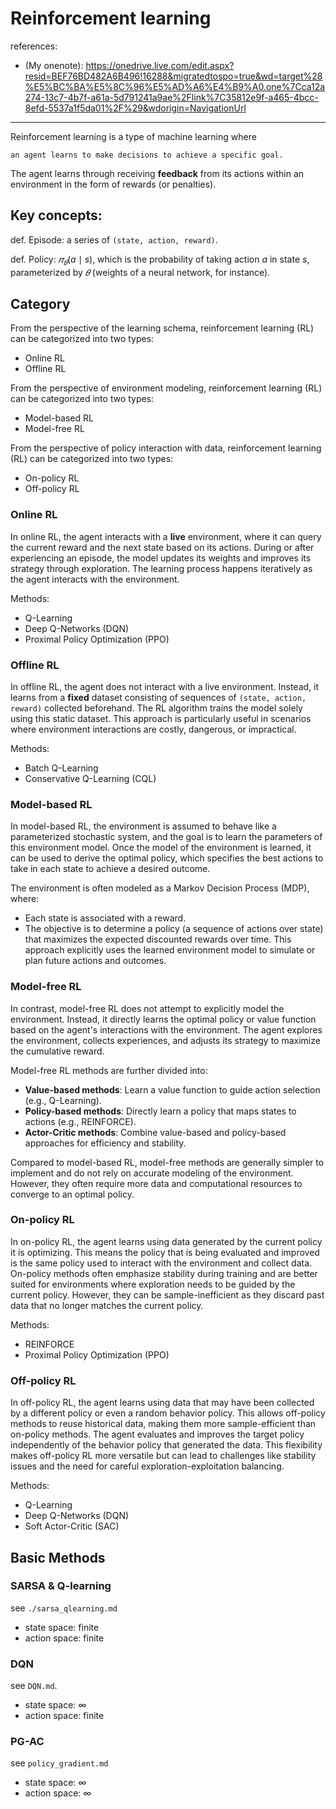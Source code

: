 # Reinforcement learning

references:
- (My onenote): https://onedrive.live.com/edit.aspx?resid=BEF76BD482A6B496!16288&migratedtospo=true&wd=target%28%E5%BC%BA%E5%8C%96%E5%AD%A6%E4%B9%A0.one%7Cca12a274-13c7-4b7f-a61a-5d791241a9ae%2Flink%7C35812e9f-a465-4bcc-8efd-5537a1f5da01%2F%29&wdorigin=NavigationUrl

---

Reinforcement learning is a type of machine learning where 

    an agent learns to make decisions to achieve a specific goal. 

The agent learns through receiving **feedback** from its actions within an environment in the form of rewards (or penalties).

## Key concepts:

def. Episode: a series of `(state, action, reward)`.

def. Policy: $𝜋_𝜃(a \mid s)$, which is the probability of taking action $a$ in state $s$, parameterized by $𝜃$ (weights of a neural network, for instance).


## Category
From the perspective of the learning schema, reinforcement learning (RL) can be categorized into two types:
- Online RL
- Offline RL

From the perspective of environment modeling, reinforcement learning (RL) can be categorized into two types:
- Model-based RL
- Model-free RL

From the perspective of policy interaction with data, reinforcement learning (RL) can be categorized into two types:
- On-policy RL
- Off-policy RL

### Online RL
In online RL, the agent interacts with a **live** environment, where it can query the current reward and the next state based on its actions. 
During or after experiencing an episode, the model updates its weights and improves its strategy through exploration. 
The learning process happens iteratively as the agent interacts with the environment. 

Methods:
- Q-Learning
- Deep Q-Networks (DQN)
- Proximal Policy Optimization (PPO) 

### Offline RL
In offline RL, the agent does not interact with a live environment. Instead, it learns from a **fixed** dataset consisting of sequences of `(state, action, reward)` collected beforehand. 
The RL algorithm trains the model solely using this static dataset. 
This approach is particularly useful in scenarios where environment interactions are costly, dangerous, or impractical. 

Methods:
- Batch Q-Learning
- Conservative Q-Learning (CQL) 


### Model-based RL
In model-based RL, the environment is assumed to behave like a parameterized stochastic system, 
and the goal is to learn the parameters of this environment model.
Once the model of the environment is learned, it can be used to derive the optimal policy, which specifies the best actions to take in each state to achieve a desired outcome.

The environment is often modeled as a Markov Decision Process (MDP), where:

- Each state is associated with a reward.
- The objective is to determine a policy (a sequence of actions over state) that maximizes the expected discounted rewards over time.
This approach explicitly uses the learned environment model to simulate or plan future actions and outcomes.

### Model-free RL
In contrast, model-free RL does not attempt to explicitly model the environment. Instead, it directly learns the optimal policy or value function based on the agent's interactions with the environment. The agent explores the environment, collects experiences, and adjusts its strategy to maximize the cumulative reward.

Model-free RL methods are further divided into:

- **Value-based methods**: Learn a value function to guide action selection (e.g., Q-Learning).
- **Policy-based methods**: Directly learn a policy that maps states to actions (e.g., REINFORCE).
- **Actor-Critic methods**: Combine value-based and policy-based approaches for efficiency and stability.

Compared to model-based RL, model-free methods are generally simpler to implement and do not rely on accurate modeling of the environment. However, they often require more data and computational resources to converge to an optimal policy.


### On-policy RL
In on-policy RL, the agent learns using data generated by the current policy it is optimizing. 
This means the policy that is being evaluated and improved is the same policy used to interact with the environment and collect data.
On-policy methods often emphasize stability during training and are better suited for environments where exploration needs to be guided by the current policy. 
However, they can be sample-inefficient as they discard past data that no longer matches the current policy. 

Methods:
- REINFORCE
- Proximal Policy Optimization (PPO)

### Off-policy RL
In off-policy RL, the agent learns using data that may have been collected by a different policy or even a random behavior policy. 
This allows off-policy methods to reuse historical data, making them more sample-efficient than on-policy methods. 
The agent evaluates and improves the target policy independently of the behavior policy that generated the data.
This flexibility makes off-policy RL more versatile but can lead to challenges like stability issues and the need for careful exploration-exploitation balancing. 

Methods:
- Q-Learning
- Deep Q-Networks (DQN)
- Soft Actor-Critic (SAC)

  
## Basic Methods

### SARSA & Q-learning
see `./sarsa_qlearning.md`

- state space: finite
- action space: finite

### DQN
see `DQN.md`.

- state space: $\infty$
- action space: finite

### PG-AC
see `policy_gradient.md`
- state space: $\infty$
- action space: $\infty$